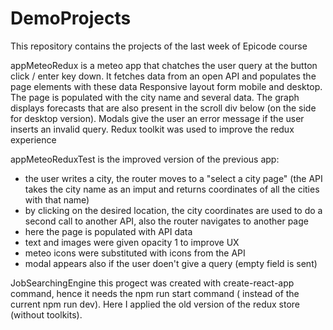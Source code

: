 # DemoProjects

This repository contains the projects of the last week of Epicode course

appMeteoRedux 
is a meteo app that chatches the user query at the button click / enter key down. 
It fetches data from an open API and populates the page elements with these data
Responsive layout form mobile and desktop.
The page is populated with the city name and several data. The graph displays forecasts that are also present in the scroll div below (on the side for desktop version).
Modals give the user an error message if the user inserts an invalid query.
Redux toolkit was used to improve the redux experience 


appMeteoReduxTest 
is the improved version of the previous app:
- the user writes a city, the router moves to a "select a city page" (the API takes the city name as an imput and returns coordinates of all the cities with that name)
- by clicking on the desired location, the city coordinates are used to do a second call to another API, also the router navigates to another page
- here the page is populated with API data
- text and images were given opacity 1 to improve UX
- meteo icons were substituted with icons from the API
- modal appears also if the user doen't give a query (empty field is sent)


JobSearchingEngine
this progect was created with create-react-app command, hence it needs the npm run start command ( instead of the current npm run dev). Here I applied the old version of the redux store (without toolkits).


